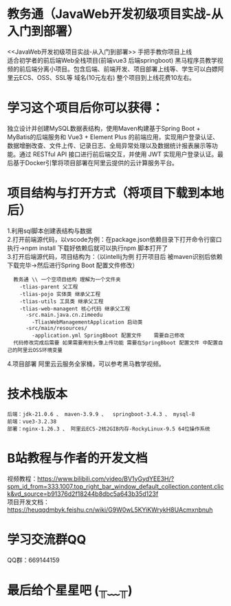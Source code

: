 # 教务通（JavaWeb开发初级项目实战-从入门到部署）
<<JavaWeb开发初级项目实战-从入门到部署>> 手把手教你项目上线    
适合初学者的前后端Web全栈项目(前端vue3 后端springboot)
黑马程序员教学视频的前后端分离小项目。包含后端、前端开发、项目部署上线等、学生可以白嫖阿里云ECS、OSS、SSL等 域名(10元左右) 整个项目到上线花费10左右。
# 学习这个项目后你可以获得：
独立设计并创建MySQL数据表结构，使用Maven构建基于Spring Boot + MyBatis的后端服务和 Vue3 + Element Plus 的前端应用，实现用户登录认证、数据增删改查、文件上传、记录日志、全局异常处理以及数据统计报表展示等功能。通过 RESTful API 接口进行前后端交互，并使用 JWT 实现用户登录认证。最后基于Docker引擎将项目部署在阿里云提供的云计算服务平台。
# 项目结构与打开方式（将项目下载到本地后）
  1.利用sql脚本创建表结构与数据  
  2.打开前端源代码，以vscode为例：在package.json依赖目录下打开命令行窗口执行->npm install 下载好依赖后就可以执行npm 脚本打开了  
  3.打开后端源代码，项目结构为：（以intellij为例 打开项目后 被maven识别后依赖下载完毕->然后进行Spring Boot 配置文件修改）  
  ```
    教务通 \\ 一个空项目结构 理解为一个文件夹  
      -tlias-parent 父工程  
      -tlias-pojo 实体类 继承父工程  
      -tlias-utils 工具类 继承父工程  
      -tlias-web-managent 核心代码 继承父工程  
        -src.main.java.cn.zimeedu  
          -TliasWebManagementApplication 启动类  
        -src/main/resources/  
          -application.yml SpringBboot 配置文件    需要自己修改  
    代码修改完成后需要 如果需要用到头像上传功能 需要在SpringBboot 配置文件 中配置自己的阿里云OSS环境变量
 ```
  4.项目部署 阿里云云服务全家桶，可以参考黑马教学视频。  
# 技术栈版本
  ```
  后端：jdk-21.0.6 、 maven-3.9.9 、  springboot-3.4.3 、 mysql-8
  前端：vue3-3.2.38
  部署：nginx-1.26.3 、 阿里云ECS-2核2GIB内存-RockyLinux-9.5 64位操作系统
  ```
# B站教程与作者的开发文档  
  视频教程：https://www.bilibili.com/video/BV1yGydYEE3H/?spm_id_from=333.1007.top_right_bar_window_default_collection.content.click&vd_source=b91376d2f18244b8dbc5a643b35d123f  
  项目开发文档：https://heuqqdmbyk.feishu.cn/wiki/G9W0wL5KYiKWrykH8UAcmxnbnuh  
# 学习交流群QQ
  QQ群：669144159  
# 最后给个星星吧  (╥﹏╥)
